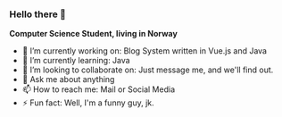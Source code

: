 ### Hello there 👋

**Computer Science Student, living in Norway**

- 🔭 I’m currently working on: Blog System written in Vue.js and Java
- 🌱 I’m currently learning: Java
- 👯 I’m looking to collaborate on: Just message me, and we'll find out.
- 💬 Ask me about anything
- 📫 How to reach me: Mail or Social Media
- ⚡ Fun fact: Well, I'm a funny guy, jk.
